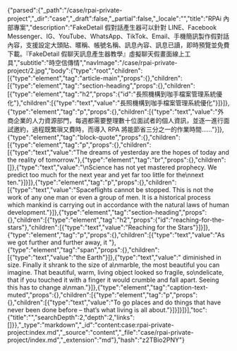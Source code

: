 {"parsed":{"_path":"/case/rpai-private-project","_dir":"case","_draft":false,"_partial":false,"_locale":"","title":"RPAi 內部專案","description":"FakeDetail 假對話產生器可以針對 LINE、Facebook Messenger、IG、YouTube、WhatsApp、TikTok、Email、手機簡訊製作假對話內容，支援設定大頭貼、暱稱、帳號名稱、訊息內容、訊息已讀，即時預覽並免費下載。『FakeDetail 假聊天訊息產生器教學』虛擬聊天假畫面線上工具","subtitle":"時空信傳情","navImage":"/case/rpai-private-project/2.jpg","body":{"type":"root","children":[{"type":"element","tag":"article-main","props":{},"children":[{"type":"element","tag":"section-heading","props":{},"children":[{"type":"element","tag":"h2","props":{"id":"長照機構到咖手檔案管理系統優化"},"children":[{"type":"text","value":"長照機構到咖手檔案管理系統優化"}]}]},{"type":"element","tag":"p","props":{},"children":[{"type":"text","value":"外商企業的人力資源部門，每週都需要整理數十位面試者的個人資訊，並逐一進行面試邀約，過程既繁瑣又費時，而導入 RPA 將能節省三分之一的作業時間......"}]},{"type":"element","tag":"block-quote","props":{},"children":[{"type":"element","tag":"p","props":{},"children":[{"type":"text","value":"The dreams of yesterday are the hopes of today and the reality of tomorrow."},{"type":"element","tag":"br","props":{},"children":[]},{"type":"text","value":"\nScience has not yet mastered prophecy. We predict too much for the next year and yet far too little for the\nnext ten."}]}]},{"type":"element","tag":"p","props":{},"children":[{"type":"text","value":"Spaceflights cannot be stopped. This is not the work of any one man or even a group of men. It is a historical process which mankind is carrying out in accordance with the natural laws of human development."}]},{"type":"element","tag":"section-heading","props":{},"children":[{"type":"element","tag":"h2","props":{"id":"reaching-for-the-stars"},"children":[{"type":"text","value":"Reaching for the Stars"}]}]},{"type":"element","tag":"p","props":{},"children":[{"type":"text","value":"As we got further and further away, it "},{"type":"element","tag":"span","props":{},"children":[{"type":"text","value":"the Earth"}]},{"type":"text","value":" diminished in size. Finally it shrank to the size of a\nmarble, the most beautiful you can imagine. That beautiful, warm, living object looked so fragile, so\ndelicate, that if you touched it with a finger it would crumble and fall apart. Seeing this has to change a\nman."}]},{"type":"element","tag":"caption-text-muted","props":{},"children":[{"type":"element","tag":"p","props":{},"children":[{"type":"text","value":"To go places and do things that have never been done before – that’s what living is all about."}]}]}]}],"toc":{"title":"","searchDepth":2,"depth":2,"links":[]}},"_type":"markdown","_id":"content:case:rpai-private-project:index.md","_source":"content","_file":"case/rpai-private-project/index.md","_extension":"md"},"hash":"z2TBio2PNY"}